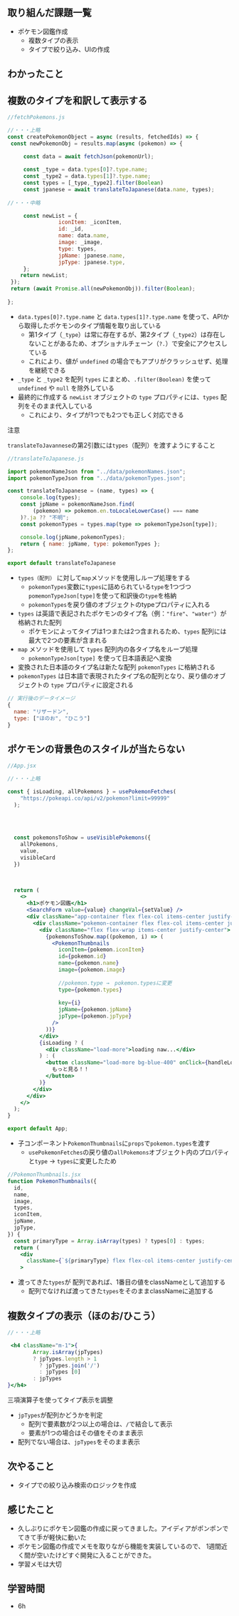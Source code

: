 ## 取り組んだ課題一覧
- ポケモン図鑑作成
    - 複数タイプの表示
    - タイプで絞り込み、UIの作成
## わかったこと
## 複数のタイプを和訳して表示する

```jsx
//fetchPokemons.js

//・・・上略
const createPokemonObject = async (results, fetchedIds) => {
 const newPokemonObj = results.map(async (pokemon) => {

	 const data = await fetchJson(pokemonUrl);
 
	 const _type = data.types[0]?.type.name;
	 const _type2 = data.types[1]?.type.name;
	 const types = [_type,_type2].filter(Boolean)
	 const jpanese = await translateToJapanese(data.name, types);
 
//・・・中略

	 const newList = {
	            iconItem: _iconItem,
	            id: _id,
	            name: data.name,
	            image: _image,
	            type: types,
	            jpName: jpanese.name,
	            jpType: jpanese.type,
	 };
    return newList;
 });
 return (await Promise.all(newPokemonObj)).filter(Boolean);
    
};
```

- `data.types[0]?.type.name` と `data.types[1]?.type.name` を使って、APIから取得したポケモンのタイプ情報を取り出している
    - 第1タイプ（`_type`）は常に存在するが、第2タイプ（`_type2`）は存在しないことがあるため、オプショナルチェーン（`?.`）で安全にアクセスしている
    - これにより、値が `undefined` の場合でもアプリがクラッシュせず、処理を継続できる
- `_type` と `_type2` を配列 `types` にまとめ、`.filter(Boolean)` を使って `undefined` や `null` を除外している
- 最終的に作成する `newList` オブジェクトの `type` プロパティには、`types` 配列をそのまま代入している
    - これにより、タイプが1つでも2つでも正しく対応できる

注意

`translateToJavannese`の第2引数には`types`（配列）を渡すようにすること

```jsx
//translateToJapanese.js

import pokemonNameJson from "../data/pokemonNames.json";
import pokemonTypeJson from "../data/pokemonTypes.json";

const translateToJapanese = (name, types) => {
    console.log(types);
    const jpName = pokemonNameJson.find(
        (pokemon) => pokemon.en.toLocaleLowerCase() === name
    )?.ja ?? "不明";
    const pokemonTypes = types.map(type => pokemonTypeJson[type]);

    console.log(jpName,pokemonTypes);
    return { name: jpName, type: pokemonTypes };
};

export default translateToJapanese
```

- `types（配列）` に対して`map`メソッドを使用しループ処理をする
    - `pokemonTypes`変数に`types`に詰められている`type`を1つづつ`pomemonTypeJson[type]`を使って和訳後の`type`を格納
    - `pokemonTypes`を戻り値のオブジェクトのtypeプロパティに入れる
- `types` は英語で表記されたポケモンのタイプ名（例：`"fire"`、`"water"`）が格納された配列
    - ポケモンによってタイプは1つまたは2つ含まれるため、`types` 配列には最大で2つの要素が含まれる
- `map` メソッドを使用して `types` 配列内の各タイプ名をループ処理
    - `pokemonTypeJson[type]` を使って日本語表記へ変換
- 変換された日本語のタイプ名は新たな配列 `pokemonTypes` に格納される
- `pokemonTypes` は日本語で表現されたタイプ名の配列となり、戻り値のオブジェクトの `type` プロパティに設定される

```jsx
// 実行後のデータイメージ
{
  name: "リザードン",
  type: ["ほのお", "ひこう"]
}
```

## ポケモンの背景色のスタイルが当たらない

```jsx
//App.jsx

//・・・上略

const { isLoading, allPokemons } = usePokemonFetches(
    "https://pokeapi.co/api/v2/pokemon?limit=99999"
  );
  
  
  

  const pokemonsToShow = useVisiblePokemons({
    allPokemons,
    value,
    visibleCard
  })

  

  return (
    <>
      <h1>ポケモン図鑑</h1>
      <SearchForm value={value} changeVal={setValue} />
      <div className="app-container flex flex-col items-center justify-center min-height: 100vh py-4 px-2">
        <div className="pokemon-container flex flex-col items-center justify-center m-auto max-w-full">
          <div className="flex flex-wrap items-center justify-center">
            {pokemonsToShow.map((pokemon, i) => (
              <PokemonThumbnails
                iconItem={pokemon.iconItem}
                id={pokemon.id}
                name={pokemon.name}
                image={pokemon.image}
                
                //pokemon.type →　pokemon.typesに変更
                type={pokemon.types}
                
                key={i}
                jpName={pokemon.jpName}
                jpType={pokemon.jpType}
              />
            ))}
          </div>
          {isLoading ? (
            <div className="load-more">loading naw...</div>
          ) : (
            <button className="load-more bg-blue-400" onClick={handleLoadMore}>
              もっと見る！！
            </button>
          )}
        </div>
      </div>
    </>
  );
}

export default App;
```

- 子コンポーネント`PokemonThumbnails`に`props`で`pokemon.types`を渡す
    - `usePokemonFetches`の戻り値の`allPokemons`オブジェクト内のプロパティと`type` → `types`に変更したため

```jsx
//PokemonThumbnails.jsx
function PokemonThumbnails({
  id,
  name,
  image,
  types,
  iconItem,
  jpName,
  jpType,
}) {
  const primaryType = Array.isArray(types) ? types[0] : types;
  return (
    <div
      className={`${primaryType} flex flex-col items-center justify-center py-6 m-1 border border-gray-300 rounded-md w-45 min-w-200px text-center shadow-lg cursor-pointer relative  group duration-200 ease-in hover:scale-115 hover:z-40 `}
    >
```

- 渡ってきた`types`が 配列であれば、1番目の値をclassNameとして追加する
    - 配列でなければ渡ってきた`types`をそのままclassNameに追加する

## 複数タイプの表示（ほのお/ひこう）

```jsx
//・・・上略

 <h4 className="m-1">{
        Array.isArray(jpTypes)
        ? jpTypes.length > 1
          ? jpTypes.join('/')
          : jpTypes [0]
        : jpTypes
}</h4>        
```

三項演算子を使ってタイプ表示を調整

- `jpTypes`が配列かどうかを判定
    - 配列で要素数が2つ以上の場合は、`/`で結合して表示
    - 要素が1つの場合はその値をそのまま表示
- 配列でない場合は、`jpTypes`をそのまま表示
## 次やること
- タイプでの絞り込み検索のロジックを作成
## 感じたこと
- 久しぶりにポケモン図鑑の作成に戻ってきました。アイディアがポンポンでてきて手が軽快に動いた
- ポケモン図鑑の作成でメモを取りながら機能を実装しているので、 1週間近く間が空いたけどすぐ開発に入ることができた。
- 学習メモは大切
## 学習時間
- 6h